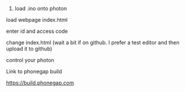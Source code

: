 
1. load .ino onto photon


load webpage index.html


enter id and access code


change index.html (wait a bit if on github. I prefer a test editor and then upload it to github)


control your photon




















Link to phonegap build


https://build.phonegap.com


